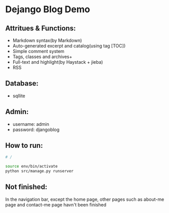 # Dejango Blog Demo


## Attritues & Functions:

* Markdown syntax(by Markdown)
* Auto-generated excerpt and catalog(using tag [TOC])
* Simple comment system
* Tags, classes and archives+
* Full-text and highlight(by Haystack + jieba)
* RSS

## Database:

* sqllite

## Admin:

* username: admin
* password: djangoblog

## How to run:

```bash
# /

source env/bin/activate
python src/manage.py runserver
```

## Not finished:
	
In the navigation bar, except the home page, other pages such as about-me page and contact-me page havn't been finished
